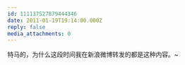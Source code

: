 ```yaml
---
id: 111137527879444346
date: 2011-01-19T19:14:00.000Z
reply: false
media_attachments: 0
---
```


特马的，为什么这段时间我在新浪微博转发的都是这种内容。~ ​​​​

